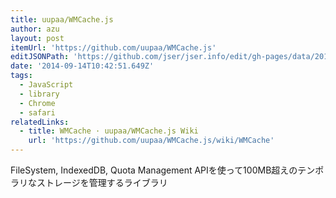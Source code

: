 ```yaml
---
title: uupaa/WMCache.js
author: azu
layout: post
itemUrl: 'https://github.com/uupaa/WMCache.js'
editJSONPath: 'https://github.com/jser/jser.info/edit/gh-pages/data/2014/09/index.json'
date: '2014-09-14T10:42:51.649Z'
tags:
  - JavaScript
  - library
  - Chrome
  - safari
relatedLinks:
  - title: WMCache · uupaa/WMCache.js Wiki
    url: 'https://github.com/uupaa/WMCache.js/wiki/WMCache'
---
```

FileSystem, IndexedDB, Quota Management APIを使って100MB超えのテンポラリなストレージを管理するライブラリ

